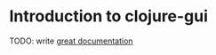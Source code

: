 # Introduction to clojure-gui

TODO: write [great documentation](http://jacobian.org/writing/what-to-write/)
